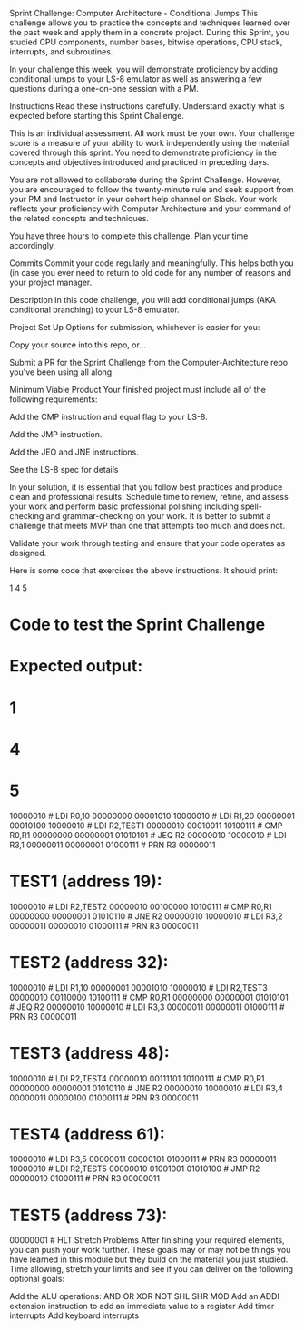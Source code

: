 Sprint Challenge: Computer Architecture - Conditional Jumps
This challenge allows you to practice the concepts and techniques learned over the past week and apply them in a concrete project. During this Sprint, you studied CPU components, number bases, bitwise operations, CPU stack, interrupts, and subroutines.

In your challenge this week, you will demonstrate proficiency by adding conditional jumps to your LS-8 emulator as well as answering a few questions during a one-on-one session with a PM.

Instructions
Read these instructions carefully. Understand exactly what is expected before starting this Sprint Challenge.

This is an individual assessment. All work must be your own. Your challenge score is a measure of your ability to work independently using the material covered through this sprint. You need to demonstrate proficiency in the concepts and objectives introduced and practiced in preceding days.

You are not allowed to collaborate during the Sprint Challenge. However, you are encouraged to follow the twenty-minute rule and seek support from your PM and Instructor in your cohort help channel on Slack. Your work reflects your proficiency with Computer Architecture and your command of the related concepts and techniques.

You have three hours to complete this challenge. Plan your time accordingly.

Commits
Commit your code regularly and meaningfully. This helps both you (in case you ever need to return to old code for any number of reasons and your project manager.

Description
In this code challenge, you will add conditional jumps (AKA conditional branching) to your LS-8 emulator.

Project Set Up
Options for submission, whichever is easier for you:

Copy your source into this repo, or...

Submit a PR for the Sprint Challenge from the Computer-Architecture repo you've been using all along.

Minimum Viable Product
Your finished project must include all of the following requirements:

Add the CMP instruction and equal flag to your LS-8.

Add the JMP instruction.

Add the JEQ and JNE instructions.

See the LS-8 spec for details

In your solution, it is essential that you follow best practices and produce clean and professional results. Schedule time to review, refine, and assess your work and perform basic professional polishing including spell-checking and grammar-checking on your work. It is better to submit a challenge that meets MVP than one that attempts too much and does not.

Validate your work through testing and ensure that your code operates as designed.

Here is some code that exercises the above instructions. It should print:

1
4
5

# Code to test the Sprint Challenge

#

# Expected output:

# 1

# 4

# 5

10000010 # LDI R0,10
00000000
00001010
10000010 # LDI R1,20
00000001
00010100
10000010 # LDI R2,TEST1
00000010
00010011
10100111 # CMP R0,R1
00000000
00000001
01010101 # JEQ R2
00000010
10000010 # LDI R3,1
00000011
00000001
01000111 # PRN R3
00000011

# TEST1 (address 19):

10000010 # LDI R2,TEST2
00000010
00100000
10100111 # CMP R0,R1
00000000
00000001
01010110 # JNE R2
00000010
10000010 # LDI R3,2
00000011
00000010
01000111 # PRN R3
00000011

# TEST2 (address 32):

10000010 # LDI R1,10
00000001
00001010
10000010 # LDI R2,TEST3
00000010
00110000
10100111 # CMP R0,R1
00000000
00000001
01010101 # JEQ R2
00000010
10000010 # LDI R3,3
00000011
00000011
01000111 # PRN R3
00000011

# TEST3 (address 48):

10000010 # LDI R2,TEST4
00000010
00111101
10100111 # CMP R0,R1
00000000
00000001
01010110 # JNE R2
00000010
10000010 # LDI R3,4
00000011
00000100
01000111 # PRN R3
00000011

# TEST4 (address 61):

10000010 # LDI R3,5
00000011
00000101
01000111 # PRN R3
00000011
10000010 # LDI R2,TEST5
00000010
01001001
01010100 # JMP R2
00000010
01000111 # PRN R3
00000011

# TEST5 (address 73):

00000001 # HLT
Stretch Problems
After finishing your required elements, you can push your work further. These goals may or may not be things you have learned in this module but they build on the material you just studied. Time allowing, stretch your limits and see if you can deliver on the following optional goals:

Add the ALU operations: AND OR XOR NOT SHL SHR MOD
Add an ADDI extension instruction to add an immediate value to a register
Add timer interrupts
Add keyboard interrupts
